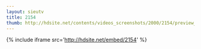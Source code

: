 ```yaml
---
layout: sieutv
title: 2154
thumb: http://hdsite.net/contents/videos_screenshots/2000/2154/preview_360p.mp4.jpg
---
```

{% include iframe src='http://hdsite.net/embed/2154' %}
 
